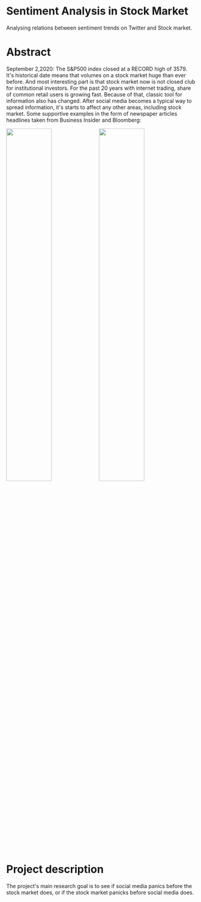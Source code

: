 # Sentiment Analysis in Stock Market
Analysing relations between sentiment trends on Twitter and Stock market.
# Abstract
September 2,2020: The S&P500 index closed at a RECORD high of 3579. It's historical date means that volumes on a stock market huge than ever before. And most interesting part is that stock market now is not closed club for institutional investors. For the past 20 years with internet trading, share of common retail users is growing fast. Because of that, classic tool for information also has changed. After social media becomes a typical way to spread information, it's starts to affect any other areas, including stock market. Some supportive examples in the form of newspaper articles headlines taken from Business Insider and Bloomberg:

<img src="https://user-images.githubusercontent.com/53060299/98289457-6d2a1600-1fd2-11eb-940b-b21250099d58.png" width = 49%><img src="https://user-images.githubusercontent.com/53060299/98289521-803ce600-1fd2-11eb-817f-f37786b381fa.png" width = 49%>


# Project description
The project's main research goal is to see if social media panics before the stock market does, or if the stock market panicks before social media does.
